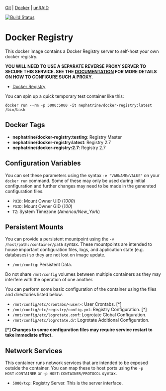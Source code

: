[Git](https://code.nephatrine.net/nephatrine/docker-registry) |
[Docker](https://hub.docker.com/r/nephatrine/docker-registry/) |
[unRAID](https://code.nephatrine.net/nephatrine/unraid-containers)

[![Build Status](https://ci.nephatrine.net/api/badges/nephatrine/docker-registry/status.svg?ref=refs/heads/master)](https://ci.nephatrine.net/nephatrine/docker-registry)

# Docker Registry

This docker image contains a Docker Registry server to self-host your own
docker registry.

**YOU WILL NEED TO USE A SEPARATE REVERSE PROXY SERVER TO SECURE THIS SERVICE.
SEE THE [DOCUMENTATION](https://docs.docker.com/registry/recipes/nginx/) FOR
MORE DETAILS ON HOW TO CONFIGURE SUCH A PROXY.**

- [Docker Registry](https://docs.docker.com/registry/)

You can spin up a quick temporary test container like this:

~~~
docker run --rm -p 5000:5000 -it nephatrine/docker-registry:latest /bin/bash
~~~

## Docker Tags

- **nephatrine/docker-registry:testing**: Registry Master
- **nephatrine/docker-registry:latest**: Registry 2.7
- **nephatrine/docker-registry:2.7**: Registry 2.7

## Configuration Variables

You can set these parameters using the syntax ``-e "VARNAME=VALUE"`` on your
``docker run`` command. Some of these may only be used during initial
configuration and further changes may need to be made in the generated
configuration files.

- ``PUID``: Mount Owner UID (*1000*)
- ``PGID``: Mount Owner GID (*100*)
- ``TZ``: System Timezone (*America/New_York*)

## Persistent Mounts

You can provide a persistent mountpoint using the ``-v /host/path:/container/path``
syntax. These mountpoints are intended to house important configuration files,
logs, and application state (e.g. databases) so they are not lost on image
update.

- ``/mnt/config``: Persistent Data.

Do not share ``/mnt/config`` volumes between multiple containers as they may
interfere with the operation of one another.

You can perform some basic configuration of the container using the files and
directories listed below.

- ``/mnt/config/etc/crontabs/<user>``: User Crontabs. [*]
- ``/mnt/config/etc/registry/config.yml``: Registry Configuration. [*]
- ``/mnt/config/etc/logrotate.conf``: Logrotate Global Configuration.
- ``/mnt/config/etc/logrotate.d/``: Logrotate Additional Configuration.

**[*] Changes to some configuration files may require service restart to take
immediate effect.**

## Network Services

This container runs network services that are intended to be exposed outside
the container. You can map these to host ports using the ``-p HOST:CONTAINER``
or ``-p HOST:CONTAINER/PROTOCOL`` syntax.

- ``5000/tcp``: Registry Server. This is the server interface.
